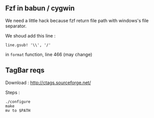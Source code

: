 Fzf in babun / cygwin
----
We need a little hack because fzf return file path with windows's file separator.

We shoud add this line :
```
line.gsub! '\\', '/' 
```

 in `format` function, line 466 (may change)


TagBar reqs
----
Download : http://ctags.sourceforge.net/

Steps : 
```
./configure
make
mv to $PATH
```
